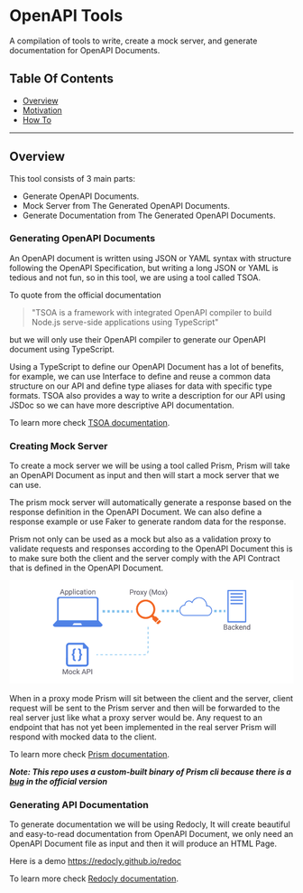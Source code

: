 # OpenAPI Tools

A compilation of tools to write, create a mock server, and generate documentation for OpenAPI Documents.

## Table Of Contents
- [Overview](#overview)
- [Motivation](/docs/motivation.md)
- [How To](/docs/how-to.md)


---
## Overview
This tool consists of 3 main parts:
- Generate OpenAPI Documents.
- Mock Server from The Generated OpenAPI Documents.
- Generate Documentation from The Generated OpenAPI Documents.

### Generating OpenAPI Documents
An OpenAPI document is written using JSON or YAML syntax with structure following the OpenAPI Specification, but writing a long JSON or YAML is tedious and not fun, so in this tool, we are using a tool called TSOA. 

To quote from the official documentation 
> "TSOA is a framework with integrated OpenAPI compiler to build Node.js serve-side applications using TypeScript"

but we will only use their OpenAPI compiler to generate our OpenAPI document using TypeScript. 

Using a TypeScript to define our OpenAPI Document has a lot of benefits, for example, we can use Interface to define and reuse a common data structure on our API and define type aliases for data with specific type formats. TSOA also provides a way to write a description for our API using JSDoc so we can have more descriptive API documentation. 

To learn more check [TSOA documentation](https://tsoa-community.github.io/docs/).

### Creating Mock Server
To create a mock server we will be using a tool called Prism, Prism will take an OpenAPI Document as input and then will start a mock server that we can use. 

The prism mock server will automatically generate a response based on the response definition in the OpenAPI Document. We can also define a response example or use Faker to generate random data for the response. 

Prism not only can be used as a mock but also as a validation proxy to validate requests and responses according to the OpenAPI Document this is to make sure both the client and the server comply with the API Contract that is defined in the OpenAPI Document. 

![Mock Proxy server](/docs/images/mox.png)

When in a proxy mode Prism will sit between the client and the server, client request will be sent to the Prism server and then will be forwarded to the real server just like what a proxy server would be. Any request to an endpoint that has not yet been implemented in the real server Prism will respond with mocked data to the client. 

To learn more check [Prism documentation](https://docs.stoplight.io/docs/prism).

***Note: This repo uses a custom-built binary of Prism cli because there is a [bug](https://github.com/stoplightio/prism/issues/1895) in the official version***

### Generating API Documentation
To generate documentation we will be using Redocly, It will create beautiful and easy-to-read documentation from OpenAPI Document, we only need an OpenAPI Document file as input and then it will produce an HTML Page.

Here is a demo https://redocly.github.io/redoc

To learn more check [Redocly documentation](https://redocly.com/docs).


